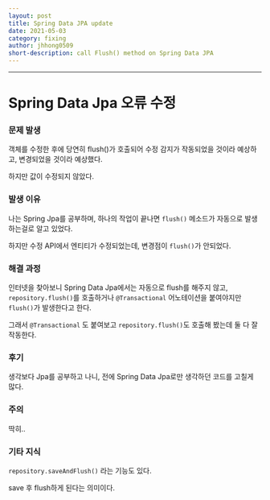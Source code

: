 ```yaml
---
layout: post
title: Spring Data JPA update
date: 2021-05-03
category: fixing
author: jhhong0509
short-description: call Flush() method on Spring Data JPA
---
```

------

# Spring Data Jpa 오류 수정

### 문제 발생

객체를 수정한 후에 당연히 flush()가 호출되어 수정 감지가 작동되었을 것이라 예상하고, 변경되었을 것이라 예상했다.

하지만 값이 수정되지 않았다.

### 발생 이유

나는 Spring Jpa를 공부하며, 하나의 작업이 끝나면 `flush()` 메소드가 자동으로 발생하는걸로 알고 있었다.

하지만 수정 API에서 엔티티가 수정되었는데, 변경점이 `flush()`가 안되었다.

### 해결 과정

인터넷을 찾아보니 Spring Data Jpa에서는 자동으로 flush를 해주지 않고, `repository.flush()`를 호출하거나 `@Transactional` 어노테이션을 붙여야지만 `flush()`가 발생한다고 한다.

그래서 `@Transactional` 도 붙여보고 `repository.flush()`도 호출해 봤는데 둘 다 잘 작동한다.

### 후기

생각보다 Jpa를 공부하고 나니, 전에 Spring Data Jpa로만 생각하던 코드를 고칠게 많다.

### 주의

딱히..

### 기타 지식

`repository.saveAndFlush()` 라는 기능도 있다.

save 후 flush하게 된다는 의미이다.